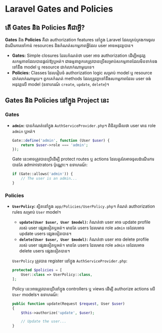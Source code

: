 # Laravel Gates and Policies

## តើ Gates និង Policies គឺជាអ្វី?

**Gates** និង **Policies** គឺជា authorization features នៅ​ក្នុង Laravel ដែល​គ្រប់គ្រង​ការ​ចូល​ដំណើរការ​ទៅកាន់ resources 
និង​កំណត់​សកម្មភាព​អ្វី​ដែល user អាច​អនុវត្ត​បាន។

-   **Gates:** Simple closures ដែល​កំណត់​ថា user អាច authorization ដើម្បី​អនុវត្ត​សកម្មភាព​ដែល​បាន​ផ្ដល់​ឱ្យ​ឬ​អត់។ 
ជា​ធម្មតា​ពួក​គេ​ត្រូវ​បាន​ប្រើ​សម្រាប់​សកម្មភាព​ដែល​មិន​ទាក់ទង​ទៅ​នឹង model ឬ resource ជាក់លាក់​ណាមួយ​ទេ។
-   **Policies:** Classes ដែល​រៀបចំ authorization logic សម្រាប់ model ឬ resource ជាក់លាក់​ណាមួយ។ ពួក​គេ​កំណត់ methods 
ដែល​ត្រូវ​គ្នា​ទៅ​នឹង​សកម្មភាព​ដែល user ចង់​អនុវត្ត​លើ model (ឧទាហរណ៍ `create`, `update`, `delete`)។

## Gates និង Policies នៅ​ក្នុង Project នេះ

### Gates

-   **`admin`:** បាន​កំណត់​នៅ​ក្នុង `AuthServiceProvider.php`។ ពិនិត្យ​មើល​ថា user មាន role `admin` ឬ​អត់។

    ```php
    Gate::define('admin', function (User $user) {
        return $user->role === 'admin';
    });
    ```

    Gate នេះ​អាច​ត្រូវ​បាន​ប្រើ​ដើម្បី protect routes ឬ actions ដែល​គួរ​តែ​អាច​ចូល​ដំណើរការ​បាន​តែ​ administrators
     ប៉ុណ្ណោះ។ ឧទាហរណ៍:

    ```php
    if (Gate::allows('admin')) {
        // The user is an admin...
    }
    ```

### Policies

-   **`UserPolicy`:** ស្ថិត​នៅ​ក្នុង `app/Policies/UserPolicy.php`។ កំណត់ authorization rules សម្រាប់ `User` model។

    -   **`update(User $user, User $model)`:** កំណត់​ថា user អាច update profile របស់ user ផ្សេង​ទៀត​ឬ​អត់។ មាន​តែ users 
    ដែល​មាន role `admin` ទេ​ដែល​អាច update users ផ្សេង​ទៀត​បាន។
    -   **`delete(User $user, User $model)`:** កំណត់​ថា user អាច delete profile របស់ user ផ្សេង​ទៀត​ឬ​អត់។ មាន​តែ users 
    ដែល​មាន role `admin` ទេ​ដែល​អាច delete users ផ្សេង​ទៀត​បាន។

    `UserPolicy` ត្រូវ​បាន​ register នៅ​ក្នុង `AuthServiceProvider.php`:

    ```php
    protected $policies = [
        User::class => UserPolicy::class,
    ];
    ```

    Policy នេះ​អាច​ត្រូវ​បាន​ប្រើ​នៅ​ក្នុង controllers ឬ views ដើម្បី authorize actions លើ `User` models។ ឧទាហរណ៍:

    ```php
    public function update(Request $request, User $user)
    {
        $this->authorize('update', $user);

        // Update the user...
    }
    ```
